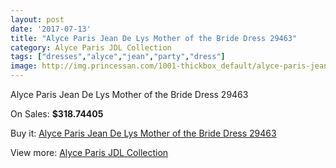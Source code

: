 ```yaml
---
layout: post
date: '2017-07-13'
title: "Alyce Paris Jean De Lys Mother of the Bride Dress 29463"
category: Alyce Paris JDL Collection
tags: ["dresses","alyce","jean","party","dress"]
image: http://img.princessan.com/1001-thickbox_default/alyce-paris-jean-de-lys-mother-of-the-bride-dress-29463.jpg
---
```

Alyce Paris Jean De Lys Mother of the Bride Dress 29463

On Sales: **$318.74405**
<a href="https://www.princessan.com/en/alyce-paris-jdl-collection/479-alyce-paris-jean-de-lys-mother-of-the-bride-dress-29463.html"><amp-img layout="responsive" width="600" height="600" src="//img.princessan.com/1001-thickbox_default/alyce-paris-jean-de-lys-mother-of-the-bride-dress-29463.jpg" alt="Alyce Paris Jean De Lys Mother of the Bride Dress 29463 0" /></a>
<a href="https://www.princessan.com/en/alyce-paris-jdl-collection/479-alyce-paris-jean-de-lys-mother-of-the-bride-dress-29463.html"><amp-img layout="responsive" width="600" height="600" src="//img.princessan.com/1002-thickbox_default/alyce-paris-jean-de-lys-mother-of-the-bride-dress-29463.jpg" alt="Alyce Paris Jean De Lys Mother of the Bride Dress 29463 1" /></a>

Buy it: [Alyce Paris Jean De Lys Mother of the Bride Dress 29463](https://www.princessan.com/en/alyce-paris-jdl-collection/479-alyce-paris-jean-de-lys-mother-of-the-bride-dress-29463.html "Alyce Paris Jean De Lys Mother of the Bride Dress 29463")

View more: [Alyce Paris JDL Collection](https://www.princessan.com/en/7-alyce-paris-jdl-collection "Alyce Paris JDL Collection")